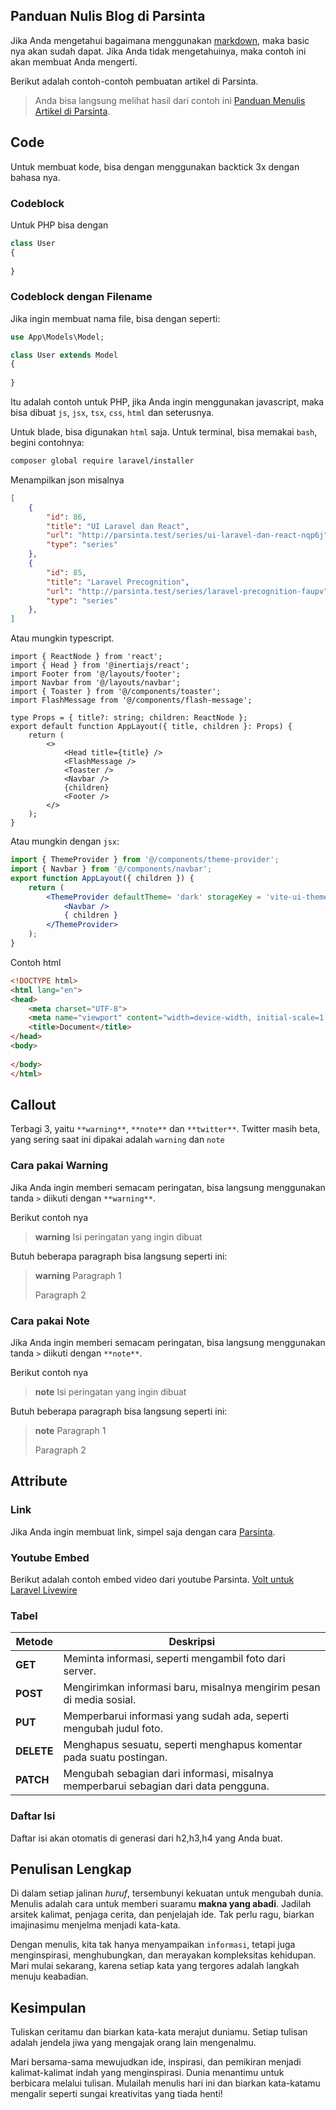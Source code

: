 ## Panduan Nulis Blog di Parsinta

Jika Anda mengetahui bagaimana menggunakan [markdown](https://www.markdownguide.org/cheat-sheet/), maka basic nya akan sudah dapat. Jika Anda tidak mengetahuinya, maka contoh ini akan membuat Anda mengerti.

Berikut adalah contoh-contoh pembuatan artikel di Parsinta.

> Anda bisa langsung melihat hasil dari contoh ini [Panduan Menulis Artikel di Parsinta](https://parsinta.com/articles/panduan-menulis-artikel-di-parsinta-5i3r0#content-tabel).

## Code

Untuk membuat kode, bisa dengan menggunakan backtick 3x dengan bahasa nya.

### Codeblock

Untuk PHP bisa dengan

```php
class User
{
		
}
```

### Codeblock dengan Filename

Jika ingin membuat nama file, bisa dengan seperti:

```php filename=app/Model/User.php
use App\Models\Model;

class User extends Model
{
		
}
```

Itu adalah contoh untuk PHP, jika Anda ingin menggunakan javascript, maka bisa dibuat `js`, `jsx`, `tsx`, `css`, `html` dan seterusnya.

Untuk blade, bisa digunakan `html` saja. Untuk terminal, bisa memakai `bash`, begini contohnya:

```bash
composer global require laravel/installer
```

Menampilkan json misalnya

```json
[
    {
        "id": 86,
        "title": "UI Laravel dan React",
        "url": "http://parsinta.test/series/ui-laravel-dan-react-nqp6j",
        "type": "series"
    },
    {
        "id": 85,
        "title": "Laravel Precognition",
        "url": "http://parsinta.test/series/laravel-precognition-faupv",
        "type": "series"
    },
]
```

Atau mungkin typescript.

```tsx
import { ReactNode } from 'react';
import { Head } from '@inertiajs/react';
import Footer from '@/layouts/footer';
import Navbar from '@/layouts/navbar';
import { Toaster } from '@/components/toaster';
import FlashMessage from '@/components/flash-message';

type Props = { title?: string; children: ReactNode };
export default function AppLayout({ title, children }: Props) {
    return (
        <>
            <Head title={title} />
            <FlashMessage />
            <Toaster />
            <Navbar />
            {children}
            <Footer />
        </>
    );
}
```

Atau mungkin dengan `jsx`:

```jsx filename=./layouts/app-layout.jsx
import { ThemeProvider } from '@/components/theme-provider';
import { Navbar } from '@/components/navbar';
export function AppLayout({ children }) {
    return (
        <ThemeProvider defaultTheme= 'dark' storageKey = 'vite-ui-theme' >
            <Navbar />
            { children }
        </ThemeProvider>
    );
}
```

Contoh html

```html filename=src/index.html
<!DOCTYPE html>
<html lang="en">
<head>
    <meta charset="UTF-8">
    <meta name="viewport" content="width=device-width, initial-scale=1.0">
    <title>Document</title>
</head>
<body>
    
</body>
</html>
```

## Callout

Terbagi 3, yaitu `**warning**`, `**note**` dan `**twitter**`. Twitter masih beta, yang sering saat ini dipakai adalah `warning` dan `note`

### Cara pakai Warning

Jika Anda ingin memberi semacam peringatan, bisa langsung menggunakan tanda `>` diikuti dengan `**warning**`.

Berikut contoh nya

> **warning**
> Isi peringatan yang ingin dibuat


Butuh beberapa paragraph bisa langsung seperti ini:

> **warning**
> Paragraph 1
>
> Paragraph 2


### Cara pakai Note

Jika Anda ingin memberi semacam peringatan, bisa langsung menggunakan tanda `>` diikuti dengan `**note**`.

Berikut contoh nya

> **note**
> Isi peringatan yang ingin dibuat


Butuh beberapa paragraph bisa langsung seperti ini:

> **note**
> Paragraph 1
>
> Paragraph 2



## Attribute

### Link

Jika Anda ingin membuat link, simpel saja dengan cara [Parsinta](https://parsinta.com/).

### Youtube Embed
Berikut adalah contoh embed video dari youtube Parsinta.
[Volt untuk Laravel Livewire](https://youtu.be/CcH_gF6QLxU)

### Tabel

| Metode     | Deskripsi                                                    |
| ---------- | ------------------------------------------------------------ |
| **GET**    | Meminta informasi, seperti mengambil foto dari server.       |
| **POST**   | Mengirimkan informasi baru, misalnya mengirim pesan di media sosial. |
| **PUT**    | Memperbarui informasi yang sudah ada, seperti mengubah judul foto. |
| **DELETE** | Menghapus sesuatu, seperti menghapus komentar pada suatu postingan. |
| **PATCH**  | Mengubah sebagian dari informasi, misalnya memperbarui sebagian dari data pengguna. |

### Daftar Isi

Daftar isi akan otomatis di generasi dari h2,h3,h4 yang Anda buat.

## Penulisan Lengkap

Di dalam setiap jalinan *huruf*, tersembunyi kekuatan untuk mengubah  dunia. Menulis adalah cara untuk memberi suaramu **makna yang abadi**.  Jadilah arsitek kalimat, penjaga cerita, dan penjelajah ide. Tak perlu  ragu, biarkan imajinasimu menjelma menjadi kata-kata. 

Dengan menulis,  kita tak hanya menyampaikan `informasi`, tetapi juga menginspirasi,  menghubungkan, dan merayakan kompleksitas kehidupan. Mari mulai  sekarang, karena setiap kata yang tergores adalah langkah menuju  keabadian.



## Kesimpulan

Tuliskan ceritamu dan biarkan kata-kata merajut duniamu. Setiap tulisan  adalah jendela jiwa yang mengajak orang lain mengenalmu. 

Mari  bersama-sama mewujudkan ide, inspirasi, dan pemikiran menjadi  kalimat-kalimat indah yang menginspirasi. Dunia menantimu untuk  berbicara melalui tulisan. Mulailah menulis hari ini dan biarkan  kata-katamu mengalir seperti sungai kreativitas yang tiada henti!
